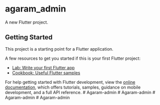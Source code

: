 # agaram_admin

A new Flutter project.

## Getting Started

This project is a starting point for a Flutter application.

A few resources to get you started if this is your first Flutter project:

- [Lab: Write your first Flutter app](https://docs.flutter.dev/get-started/codelab)
- [Cookbook: Useful Flutter samples](https://docs.flutter.dev/cookbook)

For help getting started with Flutter development, view the
[online documentation](https://docs.flutter.dev/), which offers tutorials,
samples, guidance on mobile development, and a full API reference.
#   A g a r a m - a d m i n  
 #   A g a r a m - a d m i n  
 #   A g a r a m - a d m i n  
 #   A g a r a m - a d m i n  
 